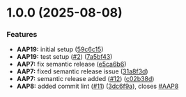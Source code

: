 # 1.0.0 (2025-08-08)


### Features

* **AAP19:** initial setup ([59c6c15](https://github.com/marvin-aroza/quanta-kit-angular-docs/commit/59c6c15855231bf182600a1484e38ea3283f845c))
* **AAP19:** test setup ([#2](https://github.com/marvin-aroza/quanta-kit-angular-docs/issues/2)) ([7a5bf43](https://github.com/marvin-aroza/quanta-kit-angular-docs/commit/7a5bf436be3771a8a1e77941d986dacad8da2d31))
* **AAP7:** fix semantic release ([e5ca6b6](https://github.com/marvin-aroza/quanta-kit-angular-docs/commit/e5ca6b6cb18534ae3a80e307855a67c9a48c448d))
* **AAP7:** fixed semantic release issue ([31a8f3d](https://github.com/marvin-aroza/quanta-kit-angular-docs/commit/31a8f3d82eb5df774f5decf6a76e4a0690e1d0a2))
* **AAP7:** semantic release added ([#12](https://github.com/marvin-aroza/quanta-kit-angular-docs/issues/12)) ([c02b38d](https://github.com/marvin-aroza/quanta-kit-angular-docs/commit/c02b38d13856136aea4426d15d1289439d9814fb))
* **AAP8:** added commit lint ([#11](https://github.com/marvin-aroza/quanta-kit-angular-docs/issues/11)) ([3dc6f9a](https://github.com/marvin-aroza/quanta-kit-angular-docs/commit/3dc6f9a864dfda4cd72db616dd9512882fccd77a)), closes [#AAP8](https://github.com/marvin-aroza/quanta-kit-angular-docs/issues/AAP8)
